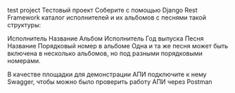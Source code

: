 test project
Тестовый проект
Соберите с помощью Django Rest Framework каталог исполнителей и их альбомов с песнями такой структуры:

Исполнитель
Название
Альбом
Исполнитель
Год выпуска
Песня
Название
Порядковый номер в альбоме
Одна и та же песня может быть включена в несколько альбомов, но под разными порядковыми номерами.

В качестве площадки для демонстрации АПИ подключите к нему Swagger, чтобы можно было проверить работу АПИ через Postman
